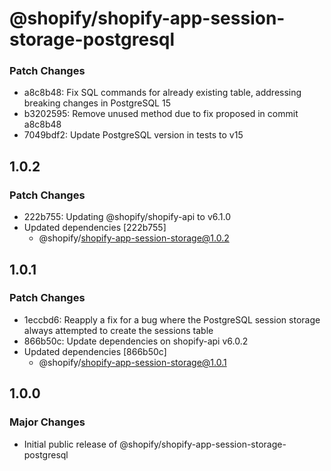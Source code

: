 # @shopify/shopify-app-session-storage-postgresql

### Patch Changes

- a8c8b48: Fix SQL commands for already existing table, addressing breaking changes in PostgreSQL 15
- b3202595: Remove unused method due to fix proposed in commit a8c8b48
- 7049bdf2: Update PostgreSQL version in tests to v15

## 1.0.2

### Patch Changes

- 222b755: Updating @shopify/shopify-api to v6.1.0
- Updated dependencies [222b755]
  - @shopify/shopify-app-session-storage@1.0.2

## 1.0.1

### Patch Changes

- 1eccbd6: Reapply a fix for a bug where the PostgreSQL session storage always attempted to create the sessions table
- 866b50c: Update dependencies on shopify-api v6.0.2
- Updated dependencies [866b50c]
  - @shopify/shopify-app-session-storage@1.0.1

## 1.0.0

### Major Changes

- Initial public release of @shopify/shopify-app-session-storage-postgresql
